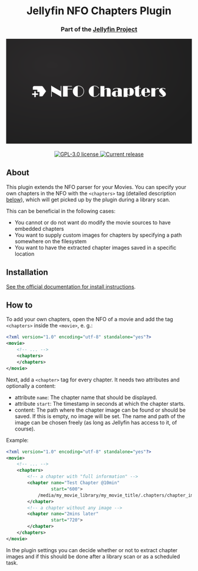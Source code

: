 <h1 align="center">Jellyfin NFO Chapters Plugin</h1>
<h3 align="center">Part of the <a href="https://jellyfin.org/">Jellyfin Project</a></h3>

<div align="center">
<img alt="Logo" src="viperinius-plugin-nfochapters.png" />
<br>
<br>
<a href="https://github.com/Viperinius/jellyfin-plugin-nfo-chapters">
<img alt="GPL-3.0 license" src="https://img.shields.io/github/license/Viperinius/jellyfin-plugin-nfo-chapters" />
</a>
<a href="https://github.com/Viperinius/jellyfin-plugin-nfo-chapters/releases">
<img alt="Current release" src="https://img.shields.io/github/release/Viperinius/jellyfin-plugin-nfo-chapters" />
</a>
</div>

## About
This plugin extends the NFO parser for your Movies. You can specify your own chapters in the NFO with the `<chapters>` tag (detailed description [below](#how-to)), which will get picked up by the plugin during a library scan.

This can be beneficial in the following cases:
- You cannot or do not want do modify the movie sources to have embedded chapters
- You want to supply custom images for chapters by specifying a path somewhere on the filesystem
- You want to have the extracted chapter images saved in a specific location

## Installation

<!--TODO: add link and note to manifest!)-->
[See the official documentation for install instructions](https://jellyfin.org/docs/general/server/plugins/index.html#installing).

## How to
To add your own chapters, open the NFO of a movie and add the tag `<chapters>` inside the `<movie>`, e. g.:
```xml
<?xml version="1.0" encoding="utf-8" standalone="yes"?>
<movie>
    <!-- ... -->
    <chapters>
    </chapters>
</movie>
```
Next, add a `<chapter>` tag for every chapter. It needs two attributes and optionally a content:
- attribute `name`: The chapter name that should be displayed.
- attribute `start`: The timestamp in seconds at which the chapter starts.
- content: The path where the chapter image can be found or should be saved. If this is empty, no image will be set. The name and path of the image can be chosen freely (as long as Jellyfin has access to it, of course).

Example:
```xml
<?xml version="1.0" encoding="utf-8" standalone="yes"?>
<movie>
    <!-- ... -->
    <chapters>
        <!-- a chapter with "full information" -->
        <chapter name="Test Chapter @10min"
                 start="600">
            /media/my_movie_library/my_movie_title/.chapters/chapter_image_600.jpg
        </chapter>
        <!-- a chapter without any image -->
        <chapter name="2mins later"
                 start="720">
        </chapter>
    </chapters>
</movie>
```

In the plugin settings you can decide whether or not to extract chapter images and if this should be done after a library scan or as a scheduled task.
